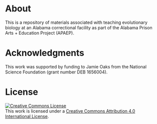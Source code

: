 # About

This is a repository of materials associated with teaching evolutionary biology
at an Alabama correctional facility as part of the Alabama Prison Arts +
Education Project (APAEP).

# Acknowledgments

This work was supported by funding to Jamie Oaks from the National Science
Foundation (grant number DEB 1656004).

# License

<a rel="license" href="http://creativecommons.org/licenses/by/4.0/deed.en_US"><img alt="Creative Commons License" style="border-width:0" src="http://i.creativecommons.org/l/by/4.0/88x31.png" /></a><br />This work is licensed under a <a rel="license" href="http://creativecommons.org/licenses/by/4.0/deed.en_US">Creative Commons Attribution 4.0 International License</a>.

